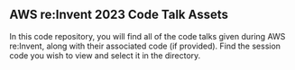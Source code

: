## AWS re:Invent 2023 Code Talk Assets

In this code repository, you will find all of the code talks given during AWS re:Invent, along with their associated code (if provided). Find the session code you wish to view and select it in the directory.

